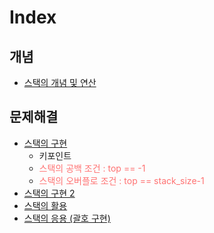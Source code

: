 # Index

## 개념
- [스택의 개념 및 연산](./dir/%EC%8A%A4%ED%83%9D%EC%9D%98%20%EA%B0%9C%EB%85%90%20%EB%B0%8F%20%EC%97%B0%EC%82%B0.md)

## 문제해결
- [스택의 구현](./dir/solved_1.c)
    - 키포인트
    - <span style="color:#FF7272">스택의 공백 조건 : top == -1</span>
    - <span style="color:#FF7272">스택의 오버플로 조건 : top == stack_size-1</span>
- [스택의 구현 2](./dir/solved_2.c)
- [스택의 활용](./dir/solved_3.c)
- [스택의 응용 (괄호 구현)](./dir/solved_4.c)